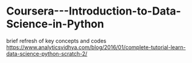 # Coursera---Introduction-to-Data-Science-in-Python

brief refresh of key concepts and codes
https://www.analyticsvidhya.com/blog/2016/01/complete-tutorial-learn-data-science-python-scratch-2/
